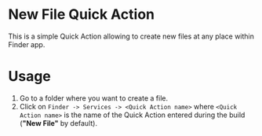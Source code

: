 # New File Quick Action
This is a simple Quick Action allowing to create new files at any place within Finder app.

# Usage
1. Go to a folder where you want to create a file.
2. Click on `Finder -> Services -> <Quick Action name>` where `<Quick Action name>` is the 
name of the Quick Action entered during the build (**"New File"** by default).
